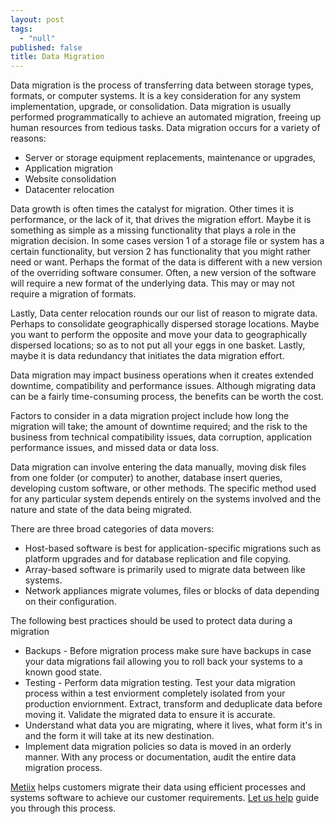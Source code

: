 ```yaml
---
layout: post
tags: 
  - "null"
published: false
title: Data Migration
---
```



Data migration is the process of transferring data between storage types, formats, or computer systems. It is a key consideration for any system implementation, upgrade, or consolidation. Data migration is usually performed programmatically to achieve an automated migration, freeing up human resources from tedious tasks. Data migration occurs for a variety of reasons:
- Server or storage equipment replacements, maintenance or upgrades, 
- Application migration
- Website consolidation
- Datacenter relocation

Data growth is often times the catalyst for migration.  Other times it is performance, or the lack of it, that drives the migration effort.  Maybe it is something as simple as a missing functionality that plays a role in the migration decision.  In some cases version 1 of a storage file or system has a certain functionality, but version 2 has functionality that you might rather need or want.  Perhaps the format of the data is different with a new version of the overriding software consumer.  Often, a new version of the software will require a new format of the underlying data.  This may or may not require a migration of formats.

Lastly, Data center relocation rounds our our list of reason to migrate data.  Perhaps to consolidate geographically dispersed storage locations.  Maybe you want to perform the opposite and move your data to geographically dispersed locations; so as to not put all your eggs in one basket. Lastly, maybe it is data redundancy that initiates the data migration effort.

Data migration may impact business operations when it creates extended downtime, compatibility and performance issues.  Although migrating data can be a fairly time-consuming process, the benefits can be worth the cost.

Factors to consider in a data migration project include how long the migration will take; the amount of downtime required; and the risk to the business from technical compatibility issues, data corruption, application performance issues, and missed data or data loss.

Data migration can involve entering the data manually, moving disk files from one folder (or computer) to another, database insert queries, developing custom software, or other methods. The specific method used for any particular system depends entirely on the systems involved and the nature and state of the data being migrated.

There are three broad categories of data movers:

- Host-based software is best for application-specific migrations such as platform upgrades and for database replication and file copying.
- Array-based software is primarily used to migrate data between like systems.
- Network appliances migrate volumes, files or blocks of data depending on their configuration.

The following best practices should be used to protect data during a migration
- Backups - Before migration process make sure have backups in case your data migrations fail allowing you to roll back your systems to a known good state.  
- Testing - Perform data migration testing.  Test your data migration process within a test enviorment completely isolated from your production enviornment. Extract, transform and deduplicate data before moving it.  Validate the migrated data to ensure it is accurate.
- Understand what data you are migrating, where it lives, what form it's in and the form it will take at its new destination.
- Implement data migration policies so data is moved in an orderly manner.  With any process or documentation, audit the entire data migration process.

[Metiix](http://www.metiix.com "Metiix data migration services") helps customers migrate their data using efficient processes and systems software to achieve our customer requirements.  [Let us help](http://www.metiix.com/contact-us "Contact Metiix data migration specialists") guide you through this process.
